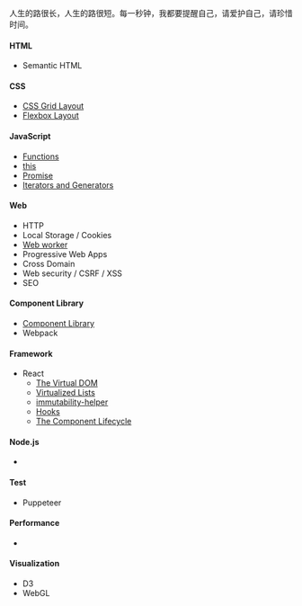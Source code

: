 人生的路很长，人生的路很短。每一秒钟，我都要提醒自己，请爱护自己，请珍惜时间。


#### HTML
- Semantic HTML

#### CSS
- [CSS Grid Layout](https://github.com/haleyhuiliu/Notes/blob/master/CSS%20Grid%20Layout%20(Done).md)
- [Flexbox Layout](https://github.com/haleyhuiliu/Notes/blob/master/Flexbox%20(In%20Progress).md)

#### JavaScript
- [Functions](https://github.com/haleyhuiliu/Notes/blob/master/Functions%20(Done).md)
- [this](https://github.com/haleyhuiliu/Notes/blob/master/this%20(In%20Progress).md)
- [Promise](https://github.com/haleyhuiliu/Notes/blob/master/Promise%20(In%20Progress).md)
- [Iterators and Generators](https://github.com/haleyhuiliu/Notes/blob/master/Iterators%20and%20Generators%20(Done).md)

#### Web
- HTTP
- Local Storage / Cookies
- [Web worker](https://github.com/haleyhuiliu/Notes/blob/master/Web%20workers%20(In%20Progress).md)
- Progressive Web Apps
- Cross Domain
- Web security / CSRF / XSS
- SEO

#### Component Library
- [Component Library](https://github.com/haleyhuiliu/Notes/blob/master/Component%20library%20(In%20progress).md)
- Webpack

#### Framework
- React
  - [The Virtual DOM](https://github.com/haleyhuiliu/Notes/blob/master/The%20Virtual%20DOM%20(In%20Progress).md)
  - [Virtualized Lists](https://github.com/haleyhuiliu/Notes/blob/master/Virtualized%20Lists%20(In%20Progress).md)
  - [immutability-helper]()
  - [Hooks](https://github.com/haleyhuiliu/Notes/blob/master/Hooks%20(In%20progress).md)
  - [The Component Lifecycle](https://github.com/haleyhuiliu/Notes/blob/master/The%20Component%20Lifecycle%20(In%20progress).md)
  
#### Node.js
-
  
#### Test
- Puppeteer 

#### Performance
-

#### Visualization
- D3
- WebGL
